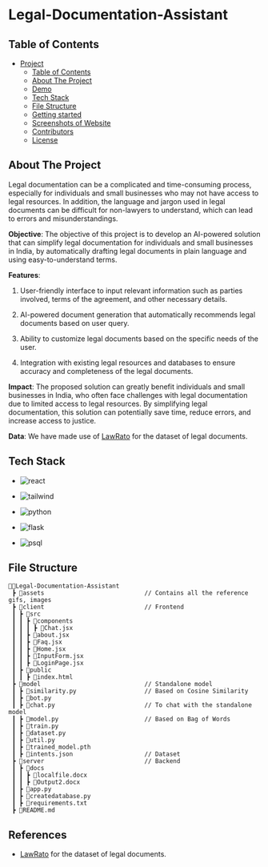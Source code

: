 # Legal-Documentation-Assistant

## Table of Contents

- [Project](#Legal-Operations-Assistant)
  - [Table of Contents](#table-of-contents)
  - [About The Project](#about-the-project)
  - [Demo](#demo)
  - [Tech Stack](#tech-stack)
  - [File Structure](#file-structure)
  - [Getting started](#getting-started)
  - [Screenshots of Website](#screenshots-of-the-website)
  - [Contributors](#contributors)
  - [License](#license)

## About The Project

Legal documentation can be a complicated and time-consuming process, especially for individuals and small businesses who may not have access to legal resources. In addition, the language and jargon used in legal documents can be difficult for non-lawyers to understand, which can lead to errors and misunderstandings. 

**Objective**: The objective of this project is to develop an AI-powered solution that can simplify legal documentation for individuals and small businesses in India, by automatically drafting legal documents in plain language and using easy-to-understand terms. 

**Features**: 

1. User-friendly interface to input relevant information such as parties involved, terms of the agreement, and other necessary details. 

2. AI-powered document generation that automatically recommends legal documents based on user query. 

3. Ability to customize legal documents based on the specific needs of the user. 

4. Integration with existing legal resources and databases to ensure accuracy and completeness of the legal documents. 

**Impact**: The proposed solution can greatly benefit individuals and small businesses in India, who often face challenges with legal documentation due to limited access to legal resources. By simplifying legal documentation, this solution can potentially save time, reduce errors, and increase access to justice. 

**Data**: We have made use of [LawRato](https://lawrato.com/legal-documents) for the dataset of legal documents.


## Tech Stack

- ![react](https://img.shields.io/badge/React-20232A?style=for-the-badge&logo=react&logoColor=61DAFB)

- ![tailwind](https://img.shields.io/badge/Tailwind_CSS-38B2AC?style=for-the-badge&logo=tailwind-css&logoColor=white)

- ![python](https://img.shields.io/badge/Python-FFD43B?style=for-the-badge&logo=python&logoColor=blue)

- ![flask](https://img.shields.io/badge/flask-%23000.svg?style=for-the-badge&logo=flask&logoColor=white)

- ![psql](https://img.shields.io/badge/PostgreSQL-316192?style=for-the-badge&logo=postgresql&logoColor=white)

## File Structure
```
👨‍💻Legal-Documentation-Assistant
 ┣ 📂assets                            // Contains all the reference gifs, images
 ┣ 📂client                            // Frontend        
 ┃ ┣ 📂src                                      
 ┃ ┃ ┣ 📂components  
 ┃ ┃ ┃ ┣ 📄Chat.jsx
 ┃ ┃ ┣ 📄about.jsx
 ┃ ┃ ┣ 📄Faq.jsx
 ┃ ┃ ┣ 📄Home.jsx
 ┃ ┃ ┣ 📄InputForm.jsx
 ┃ ┃ ┣ 📄LoginPage.jsx
 ┃ ┣ 📂public 
 ┃ ┃ ┣ 📄index.html
 ┣ 📂model                             // Standalone model         
 ┃ ┣ 📄similarity.py                   // Based on Cosine Similarity
 ┃ ┣ 📄bot.py    
 ┃ ┣ 📄chat.py                         // To chat with the standalone model
 ┃ ┣ 📄model.py                        // Based on Bag of Words
 ┃ ┣ 📄train.py                        
 ┃ ┣ 📄dataset.py 
 ┃ ┣ 📄util.py   
 ┃ ┣ 📄trained_model.pth
 ┃ ┣ 📄intents.json                    // Dataset 
 ┣ 📂server                            // Backend 
 ┃ ┣ 📂docs  
 ┃ ┃ ┣ 📄localfile.docx
 ┃ ┃ ┣ 📄Output2.docx
 ┃ ┣ 📄app.py 
 ┃ ┣ 📄createdatabase.py  
 ┃ ┣ 📄requirements.txt      
 ┣ 📄README.md
``` 

## References
- [LawRato](https://lawrato.com/legal-documents) for the dataset of legal documents.

